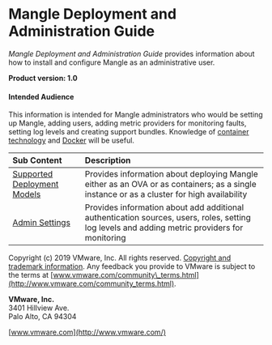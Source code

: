 # Mangle Deployment and Administration Guide

_Mangle Deployment and Administration Guide_ provides information about how to install and configure Mangle as an administrative user.

**Product version: 1.0**

#### Intended Audience

This information is intended for Mangle administrators who would be setting up Mangle, adding users, adding metric providers for monitoring faults, setting log levels and creating support bundles. Knowledge of [container technology](https://en.wikipedia.org/wiki/Operating-system-level_virtualization) and [Docker](https://docs.docker.com/) will be useful.

| Sub Content | Description |
| :--- | :--- |
| [Supported Deployment Models](supported-deployment-models/) | Provides information about deploying Mangle either as an OVA or as containers; as a single instance or as a cluster for high availability |
| [Admin Settings](admin-settings.md) | Provides information about add additional authentication sources, users, roles, setting log levels and adding metric providers for monitoring |

Copyright \(c\) 2019 VMware, Inc. All rights reserved. [Copyright and trademark information](http://pubs.vmware.com/copyright-trademark.html). Any feedback you provide to VMware is subject to the terms at [www.vmware.com/community\_terms.html](http://www.vmware.com/community_terms.html).

**VMware, Inc.**  
3401 Hillview Ave.  
Palo Alto, CA 94304

[www.vmware.com](http://www.vmware.com/)

